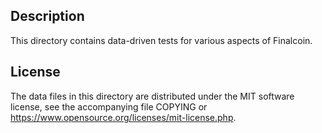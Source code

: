 Description
------------

This directory contains data-driven tests for various aspects of Finalcoin.

License
--------

The data files in this directory are distributed under the MIT software
license, see the accompanying file COPYING or
https://www.opensource.org/licenses/mit-license.php.

